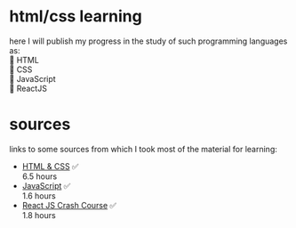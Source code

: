 # html/css learning

here I will publish my progress in the study of such programming languages as: <br>
📌 HTML <br>
📌 CSS <br>
📌 JavaScript <br>
📌 ReactJS <br>

# sources 

links to some sources from which I took most of the material for learning:

- [HTML & CSS](https://youtu.be/G3e-cpL7ofc) ✅ <br> 6.5 hours
- [JavaScript](https://youtu.be/DqaTKBU9TZk?list=PLPsXU1aWOfuqHvKvfoj4VomZOW25LLpmb) ✅ <br> 1.6 hours
- [React JS Crash Course](https://youtu.be/w7ejDZ8SWv8) ✅ <br> 1.8 hours

